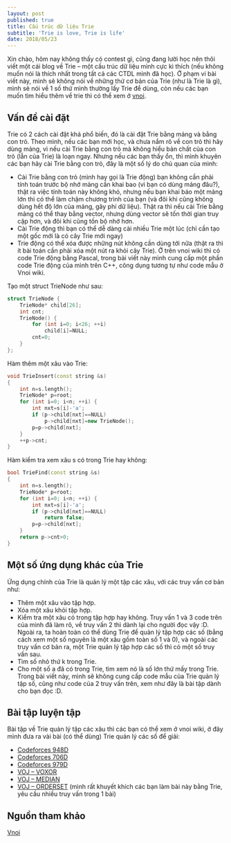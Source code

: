 ```yaml
---
layout: post
published: true
title: Cấu trúc dữ liệu Trie
subtitle: 'Trie is love, Trie is life'
date: 2018/05/23
---
```

Xin chào, hôm nay không thấy có contest gì, cũng đang lười học nên thôi viết một cái blog về Trie – một cấu trúc dữ liệu mình cực kì thích (nếu không muốn nói là thích nhất trong tất cả các CTDL mình đã học). Ở phạm vi bài viết này, mình sẽ không nói về những thứ cơ bản của Trie (như là Trie là gì), mình sẽ nói về 1 số thứ mình thường lấy Trie để dùng, còn nếu các bạn muốn tìm hiểu thêm về trie thì có thể xem ở [vnoi](http://vnoi.info/wiki/algo/data-structures/trie).

## Vấn đề cài đặt
Trie có 2 cách cài đặt khá phổ biến, đó là cài đặt Trie bằng mảng và bằng con trỏ. Theo mình, nếu các bạn mới học, và chưa nắm rõ về con trỏ thì hãy dùng mảng, vì nếu cài Trie bằng con trỏ mà không hiểu bản chất của con trỏ (lẫn của Trie) là loạn ngay. Nhưng nếu các bạn thấy ổn, thì mình khuyên các bạn hãy cài Trie bằng con trỏ, đây là một số lý do  chủ quan của mình:
* Cài Trie bằng con trỏ (mình hay gọi là Trie động) bạn không cần phải tính toán trước bộ nhớ mảng cần khai bao (vì bạn có dùng mảng đâu?), thật ra việc tính toán này không khó, nhưng nếu bạn khai báo một mảng lớn thì có thể làm chậm chương trình của bạn (và đôi khi cũng không dùng hết độ lớn của mảng, gây phí dữ liệu). Thật ra thì nếu cài Trie bằng mảng có thể thay bằng vector, nhưng dùng vector sẽ tốn thời gian truy cập hơn, và đôi khi cũng tốn bộ nhớ hơn. 
* Cài Trie động thì bạn có thể dễ dàng cài nhiều Trie một lúc (chỉ cần tạo một gốc mới là có cây Trie mới ngay)
* Trie động có thể xóa được những nút không cần dùng tới nữa (thật ra thì ít bài toán cần phải xóa một nút ra khỏi cây Trie).
Ở trên vnoi wiki thì có code Trie động bằng Pascal, trong bài viết này mình cung cấp một phần code Trie động của mình trên C++, công dụng tương tự như code mẫu ở Vnoi wiki.

Tạo một struct TrieNode như sau:
```c++
struct TrieNode {
    TrieNode* child[26];
    int cnt;
    TrieNode() {
        for (int i=0; i<26; ++i) 
            child[i]=NULL;
        cnt=0;
    }
};
```
Hàm thêm một xâu vào Trie:  
```c++
void TrieInsert(const string &s)
{
    int n=s.length();
    TrieNode* p=root;
    for (int i=0; i<n; ++i) {
        int nxt=s[i]-'a';
        if (p->child[nxt]==NULL)
            p->child[nxt]=new TrieNode();
        p=p->child[nxt];
    }
    ++p->cnt;
}
```
Hàm kiểm tra xem xâu s có trong Trie hay không:
```c++
bool TrieFind(const string &s)
{
    int n=s.length();
    TrieNode* p=root;
    for (int i=0; i<n; ++i) {
        int nxt=s[i]-'a';
        if (p->child[nxt]==NULL)
            return false;
        p=p->child[nxt];
    }
    return p->cnt>0;
}
```
## Một số ứng dụng khác của Trie
Ứng dụng chính của Trie là quản lý một tập các xâu, với các truy vấn cơ bản như:
* Thêm một xâu vào tập hợp.
* Xóa một xâu khỏi tập hợp.
* Kiểm tra một xâu có trong tập hợp hay không.
Truy vấn 1 và 3 code trên của mình đã làm rõ, về truy vấn 2 thì dành lại cho người đọc vậy :D. 
Ngoài ra, ta hoàn toàn có thể dùng Trie để quản lý tập hợp các số (bằng cách xem một số nguyên là một xâu gồm toàn số 1 và 0), và ngoài các truy vấn cơ bản ra, một Trie quản lý tập hợp các số thì có một số truy vấn sau.
* Tìm số nhỏ thứ k trong Trie.
* Cho một số a đã có trong Trie, tìm xem nó là số lớn thứ mấy trong Trie.
Trong bài viết này, mình sẽ không cung cấp code mẫu của Trie quản lý tập số, cũng như code của 2 truy vấn trên, xem như đây là bài tập dành cho bạn đọc :D. 
## Bài tập luyện tập
Bài tập về Trie quản lý tập các xâu thì các bạn có thể xem ở vnoi wiki, ở đây mình đưa ra vài bài (có thể dùng) Trie quản lý các số để giải:
* [Codeforces 948D]( http://codeforces.com/problemset/problem/948/D)
* [Codeforces 706D](http://codeforces.com/problemset/problem/706/D)
* [Codeforces 979D]( http://codeforces.com/problemset/problem/979/D)
* [VOJ – VOXOR]( http://vn.spoj.com/problems/VOXOR/)
* [VOJ – MEDIAN]( http://vn.spoj.com/problems/MEDIAN/)
* [VOJ – ORDERSET]( http://vn.spoj.com/problems/ORDERSET/) (mình rất khuyết khích các bạn làm bài này bằng Trie, yêu cầu nhiều truy vấn trong 1 bài)
## Nguồn tham khảo
[Vnoi](http://vnoi.info/wiki/algo/data-structures/trie)
